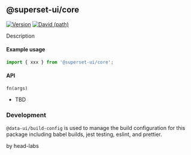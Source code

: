 ## @superset-ui/core

[![Version](https://img.shields.io/npm/v/@superset-ui/core.svg?style=flat)](https://www.npmjs.com/package/@superset-ui/core)
[![David (path)](https://img.shields.io/david/apache-superset/superset-ui.svg?path=packages%2Fsuperset-ui-core&style=flat-square)](https://david-dm.org/apache-superset/superset-ui?path=packages/superset-ui-core)

Description

#### Example usage

```js
import { xxx } from '@superset-ui/core';
```

#### API

`fn(args)`

- TBD

### Development

`@data-ui/build-config` is used to manage the build configuration for this package including babel
builds, jest testing, eslint, and prettier.

by head-labs

